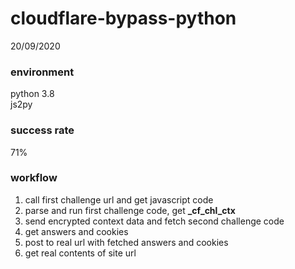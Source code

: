 # cloudflare-bypass-python

20/09/2020
### environment
python 3.8<br>
js2py<br>

### success rate
71%

### workflow
1. call first challenge url and get javascript code
2. parse and run first challenge code, get **_cf_chl_ctx**
3. send encrypted context data and fetch second challenge code
4. get answers and cookies
5. post to real url with fetched answers and cookies
6. get real contents of site url
